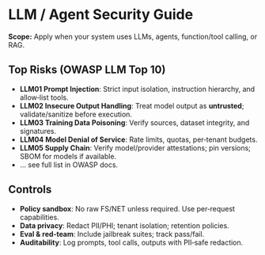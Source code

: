 # LLM / Agent Security Guide

**Scope:** Apply when your system uses LLMs, agents, function/tool calling, or RAG.

## Top Risks (OWASP LLM Top 10)
- **LLM01 Prompt Injection**: Strict input isolation, instruction hierarchy, and allow‑list tools.
- **LLM02 Insecure Output Handling**: Treat model output as **untrusted**; validate/sanitize before execution.
- **LLM03 Training Data Poisoning**: Verify sources, dataset integrity, and signatures.
- **LLM04 Model Denial of Service**: Rate limits, quotas, per‑tenant budgets.
- **LLM05 Supply Chain**: Verify model/provider attestations; pin versions; SBOM for models if available.
- … see full list in OWASP docs.

## Controls
- **Policy sandbox**: No raw FS/NET unless required. Use per‑request capabilities.
- **Data privacy**: Redact PII/PHI; tenant isolation; retention policies.
- **Eval & red‑team**: Include jailbreak suites; track pass/fail.
- **Auditability**: Log prompts, tool calls, outputs with PII‑safe redaction.
